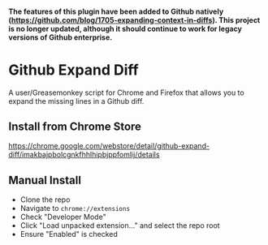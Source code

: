 #### The features of this plugin have been added to Github natively (https://github.com/blog/1705-expanding-context-in-diffs). This project is no longer updated, although it should continue to work for legacy versions of Github enterprise.

# Github Expand Diff

A user/Greasemonkey script for Chrome and Firefox that allows you to expand the missing lines in a Github diff.


## Install from Chrome Store

https://chrome.google.com/webstore/detail/github-expand-diff/imakbajpbolcgnkfhhlhipbjppfomlij/details

## Manual Install

* Clone the repo
* Navigate to `chrome://extensions`
* Check "Developer Mode"
* Click "Load unpacked extension..." and select the repo root
* Ensure "Enabled" is checked
